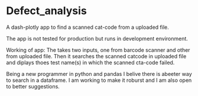 # Defect_analysis
A dash-plotly app to find a scanned cat-code from a uploaded file.

The app is not tested for production but runs in development environment.

Working of app:
The takes two inputs, one from barcode scanner and other from uploaded file.
Then it searches the scanned catcode in uploaded file and diplays thoes test name(s) in which the scanned cta-code failed.

Being a new programmer in python and pandas I belive there is abeeter way to search in a dataframe.
I am working to make it roburst and I am also open to better suggestions.
